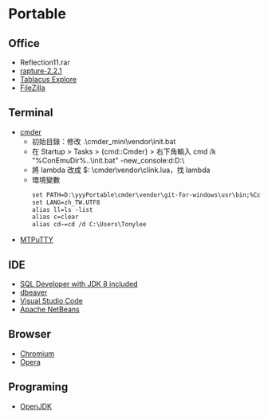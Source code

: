 # Portable
## Office
- Reflection11.rar
- [rapture-2.2.1](http://www.knystudio.net/index.html)
- [Tablacus Explore](https://tablacus.github.io/explorer_en.html)
- [FileZilla](https://filezilla-project.org/download.php?show_all=1)

## Terminal
- [cmder](https://cmder.net/)
    - 初始目錄：修改 .\cmder_mini\vendor\init.bat
    - 在 Startup > Tasks > {cmd::Cmder} > 右下角輸入 cmd /k "%ConEmuDir%\..\init.bat"  -new_console:d:D:\
    - 將 lambda 改成 $: \cmder\vendor\clink.lua，找 lambda
    - 環境變數
        ```txt
        set PATH=D:\yyyPortable\cmder\vendor\git-for-windows\usr\bin;%ConEmuBaseDir%\Scripts;C:\Users\Tonylee\AppData\Roaming\npm;%PATH%
        set LANG=zh_TW.UTF8
        alias ll=ls -list
        alias c=clear
        alias cd~=cd /d C:\Users\Tonylee
        ```
- [MTPuTTY](http://ttyplus.com/downloads.html)

## IDE
- [SQL Developer with JDK 8 included](https://www.oracle.com/tw/tools/downloads/sqldev-v192-downloads.html#license-lightbox)
- [dbeaver](https://dbeaver.io/)
- [Visual Studio Code](https://code.visualstudio.com/docs/?dv=winzip)
- [Apache NetBeans](https://netbeans.apache.org/download/nb112/nb112.html)

## Browser
- [Chromium](https://www.chromium.org/Home)
- [Opera](https://www.opera.com/computer/portable)

## Programing
- [OpenJDK](https://jdk.java.net/14/)